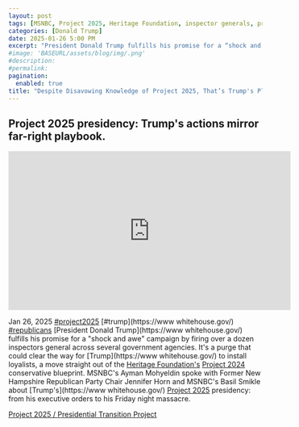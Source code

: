 ```yaml
---
layout: post
tags: [MSNBC, Project 2025, Heritage Foundation, inspector generals, president, White House, politics]
categories: [Donald Trump]
date: 2025-01-26 5:00 PM
excerpt: "President Donald Trump fulfills his promise for a “shock and awe” campaign by firing over a dozen inspectors general across several government agencies. It’s a purge that could clear the way for Trump to install loyalists, a move straight out of the Heritage Foundation’s Project 2024 conservative blueprint."
#image: 'BASEURL/assets/blog/img/.png'
#description:
#permalink:
pagination: 
  enabled: true
title: "Despite Disavowing Knowledge of Project 2025, That’s Trump's Playbook For Executive Orders"
---
```



## Project 2025 presidency: Trump's actions mirror far-right playbook.
<iframe width="560" height="315" src="https://www.youtube.com/embed/1xp5k83z19I?si=YxSD6L2wq2mfYz_P" title="YouTube video player" frameborder="0" allow="accelerometer; autoplay; clipboard-write; encrypted-media; gyroscope; picture-in-picture; web-share" referrerpolicy="strict-origin-when-cross-origin" allowfullscreen></iframe>

Jan 26, 2025  [#project2025](https://www.project2025.org/) [#trump](https://www whitehouse.gov/) [#republicans](https://www.gop.com/)
[President Donald Trump](https://www whitehouse.gov/) fulfills his promise for a "shock and awe" campaign by firing over a dozen inspectors general across several government agencies. It's a purge that could clear the way for [Trump](https://www whitehouse.gov/) to install loyalists, a move straight out of the [Heritage Foundation's](https://www.heritage.org/) [Project 2024](https://www.project2025.org/) conservative blueprint. MSNBC's Ayman Mohyeldin spoke with Former New Hampshire Republican Party Chair Jennifer Horn and MSNBC's Basil Smikle about [Trump's](https://www whitehouse.gov/) [Project 2025](https://www.project2025.org/) presidency: from his executive orders to his Friday night massacre.

[Project 2025 / Presidential Transition Project](https://www.project2025.org/)
